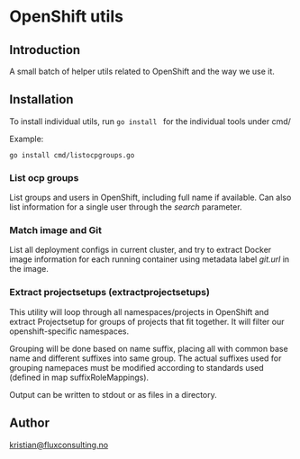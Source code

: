 # OpenShift utils

## Introduction

A small batch of helper utils related to OpenShift and the way we use it.

## Installation

To install individual utils, run ```` go install  ```` for the individual tools under cmd/

Example:

````shell script
go install cmd/listocpgroups.go
````

### List ocp groups

List groups and users in OpenShift, including full name if available. Can also list information for a single user
through the _search_ parameter.

### Match image and Git

List all deployment configs in current cluster, and try to extract Docker image information for each running container using metadata label
_git.url_ in the image.

### Extract projectsetups (extractprojectsetups)

This utility will loop through all namespaces/projects in OpenShift and extract Projectsetup for groups of projects that fit together. It 
will filter our openshift-specific namespaces.

Grouping will be done based on name suffix, placing all with common base name and different suffixes into same group. The actual suffixes
used for grouping namepaces must be modified according to standards used (defined in map suffixRoleMappings). 

Output can be written to stdout or as files in a directory.

## Author

kristian@fluxconsulting.no
